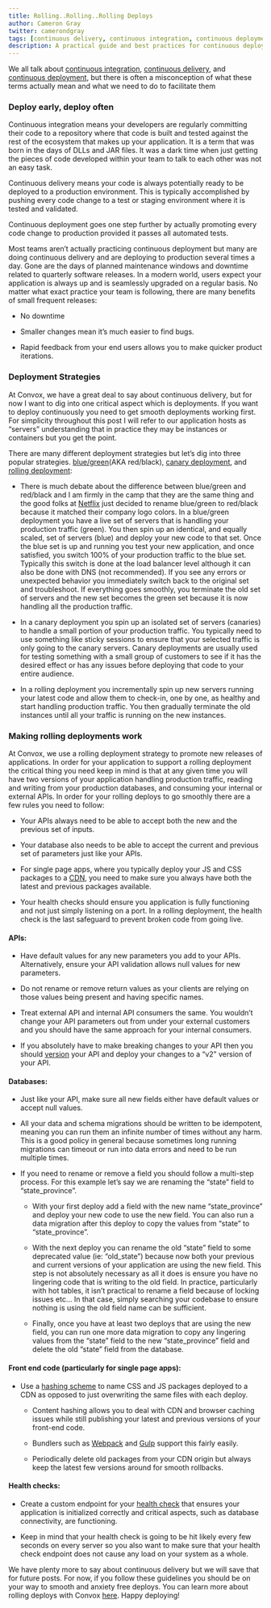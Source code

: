 ```yaml
---
title: Rolling..Rolling..Rolling Deploys
author: Cameron Gray
twitter: camerondgray
tags: [continuous delivery, continuous integration, continuous deployment]
description: A practical guide and best practices for continuous deployment using rolling deploys
---
```


We all talk about [continuous integration](https://en.wikipedia.org/wiki/Continuous_integration), [continuous delivery](https://en.wikipedia.org/wiki/Continuous_delivery), and [continuous deployment](https://www.agilealliance.org/glossary/continuous-deployment/), but there is often a misconception of what these terms actually mean and what we need to do to facilitate them

<!--more-->

### Deploy early, deploy often
Continuous integration means your developers are regularly committing their code to a repository where that code is built and tested against the rest of the ecosystem that makes up your application. It is a term that was born in the days of DLLs and JAR files. It was a dark time when just getting the pieces of code developed within your team to talk to each other was not an easy task.

Continuous delivery means your code is always potentially ready to be deployed to a production environment. This is typically accomplished by pushing every code change to a test or staging environment where it is tested and validated.

Continuous deployment goes one step further by actually promoting every code change to production provided it passes all automated tests.

Most teams aren’t actually practicing continuous deployment but many are doing continuous delivery and are deploying to production several times a day. Gone are the days of planned maintenance windows and downtime related to quarterly software releases. In a modern world, users expect your application is always up and is seamlessly upgraded on a regular basis. No matter what exact practice your team is following, there are many benefits of small frequent releases:

* No downtime

* Smaller changes mean it’s much easier to find bugs.

* Rapid feedback from your end users allows you to make quicker product iterations.

### Deployment Strategies
At Convox, we have a great deal to say about continuous delivery, but for now I want to dig into one critical aspect which is deployments. If you want to deploy continuously you need to get smooth deployments working first. For simplicity throughout this post I will refer to our application hosts as “servers” understanding that in practice they may be instances or containers but you get the point.

There are many different deployment strategies but let’s dig into three popular strategies. [blue/green](https://martinfowler.com/bliki/BlueGreenDeployment.html)(AKA red/black), [canary deployment](https://martinfowler.com/bliki/CanaryRelease.html), and [rolling deployment](https://kubernetes.io/docs/tutorials/kubernetes-basics/update/update-intro/):

* There is much debate about the difference between blue/green and red/black and I am firmly in the camp that they are the same thing and the good folks at [Netflix](https://www.spinnaker.io/concepts/) just decided to rename blue/green to red/black because it matched their company logo colors. In a blue/green deployment you have a live set of servers that is handling your production traffic (green). You then spin up an identical, and equally scaled, set of servers (blue) and deploy your new code to that set. Once the blue set is up and running you test your new application, and once satisfied, you switch 100% of your production traffic to the blue set. Typically this switch is done at the load balancer level although it can also be done with DNS (not recommended). If you see any errors or unexpected behavior you immediately switch back to the original set and troubleshoot. If everything goes smoothly, you terminate the old set of servers and the new set becomes the green set because it is now handling all the production traffic.

* In a canary deployment you spin up an isolated set of servers (canaries) to handle a small portion of your production traffic. You typically need to use something like sticky sessions to ensure that your selected traffic is only going to the canary servers. Canary deployments are usually used for testing something with a small group of customers to see if it has the desired effect or has any issues before deploying that code to your entire audience.

* In a rolling deployment you incrementally spin up new servers running your latest code and allow them to check-in, one by one, as healthy and start handling production traffic. You then gradually terminate the old instances until all your traffic is running on the new instances.

### Making rolling deployments work
At Convox, we use a rolling deployment strategy to promote new releases of applications. In order for your application to support a rolling deployment the critical thing you need keep in mind is that at any given time you will have two versions of your application handling production traffic, reading and writing from your production databases, and consuming your internal or external APIs. In order for your rolling deploys to go smoothly there are a few rules you need to follow:

* Your APIs always need to be able to accept both the new and the previous set of inputs.

* Your database also needs to be able to accept the current and previous set of parameters just like your APIs.

* For single page apps, where you typically deploy your JS and CSS packages to a [CDN](https://aws.amazon.com/cloudfront/), you need to make sure you always have both the latest and previous packages available.

* Your health checks should ensure you application is fully functioning and not just simply listening on a port. In a rolling deployment, the health check is the last safeguard to prevent broken code from going live.

#### APIs:
* Have default values for any new parameters you add to your APIs. Alternatively, ensure your API validation allows null values for new parameters.

* Do not rename or remove return values as your clients are relying on those values being present and having specific names.

* Treat external API and internal API consumers the same. You wouldn’t change your API parameters out from under your external customers and you should have the same approach for your internal consumers.

* If you absolutely have to make breaking changes to your API then you should [version](https://restfulapi.net/versioning/) your API and deploy your changes to a “v2” version of your API.

#### Databases:
* Just like your API, make sure all new fields either have default values or accept null values.

* All your data and schema migrations should be written to be idempotent, meaning you can run them an infinite number of times without any harm. This is a good policy in general because sometimes long running migrations can timeout or run into data errors and need to be run multiple times.

* If you need to rename or remove a field you should follow a multi-step process. For this example let’s say we are renaming the “state” field to “state_province”.
    * With your first deploy add a field with the new name “state_province” and deploy your new code to use the new field. You can also run a data migration after this deploy to copy the values from “state” to “state_province”.
    
    * With the next deploy you can rename the old “state” field to some deprecated value (ie: “old_state”) because now both your previous and current versions of your application are using the new field. This step is not absolutely necessary as all it does is ensure you have no lingering code that is writing to the old field. In practice, particularly with hot tables, it isn’t practical to rename a field because of locking issues etc… In that case, simply searching your codebase to ensure nothing is using the old field name can be sufficient.
    
    * Finally, once you have at least two deploys that are using the new field, you can run one more data migration to copy any lingering values from the “state” field to the new “state_province” field and delete the old “state” field from the database.

#### Front end code (particularly for single page apps):
* Use a [hashing scheme](https://www.alainschlesser.com/bust-cache-content-hash/) to name CSS and JS packages deployed to a CDN as opposed to just overwriting the same files with each deploy.
    
    * Content hashing allows you to deal with CDN and browser caching issues while still publishing your latest and previous versions of your front-end code.
    
    * Bundlers such as [Webpack](https://webpack.js.org/) and [Gulp](https://gulpjs.com/) support this fairly easily.
    
    * Periodically delete old packages from your CDN origin but always keep the latest few versions around for smooth rollbacks.
    
#### Health checks:
* Create a custom endpoint for your [health check](https://docsv2.convox.com/application/health-checks) that ensures your application is initialized correctly and critical aspects, such as database connectivity, are functioning.

* Keep in mind that your health check is going to be hit likely every few seconds on every server so you also want to make sure that your health check endpoint does not cause any load on your system as a whole.

We have plenty more to say about continuous delivery but we will save that for future posts. For now, if you follow these guidelines you should be on your way to smooth and anxiety free deploys. You can learn more about rolling deploys with Convox [here](https://docsv2.convox.com/deployment/rolling-updates). Happy deploying!
